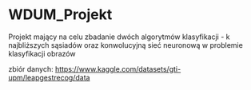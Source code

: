 # WDUM_Projekt

Projekt mający na celu zbadanie dwóch algorytmów klasyfikacji - k najbliższych sąsiadów oraz konwolucyjną sieć neuronową w problemie klasyfikacji obrazów

zbiór danych:
https://www.kaggle.com/datasets/gti-upm/leapgestrecog/data
